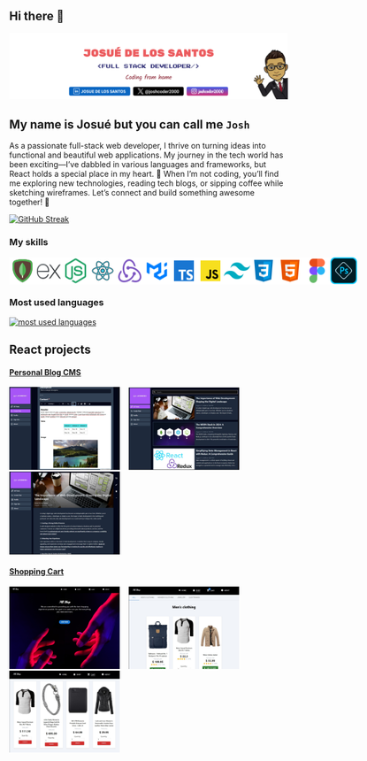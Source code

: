 ## Hi there 👋

<img
				src="./public/new github banner.png"
				style="object-fit: cover"
				alt="banner"
        usemap="#social-media-map"
			/>

## My name is Josué but you can call me `Josh`

As a passionate full-stack web developer, I thrive on turning ideas into functional and beautiful web applications. My journey in the tech world has been exciting—I’ve dabbled in various languages and frameworks, but React holds a special place in my heart. 🚀 When I’m not coding, you’ll find me exploring new technologies, reading tech blogs, or sipping coffee while sketching wireframes. Let’s connect and build something awesome together! 🌟

[![GitHub Streak](https://streak-stats.demolab.com/?user=JosueDeLosSantos&theme=transparent)](https://git.io/streak-stats)

### My skills

<div style="display:flex;">
  <img width="50" src="./public/mongodb-icon.png" alt="mongodb logo"/>
  <img width="50" src="./public/express-js-icon.png" alt="express-js logo"/>
  <img width="50" src="./public/nodejs-icon.png" alt="node-js logo"/>
  <img width="50" src="./public/react-icon.png" alt="react logo"/>
  <img width="50" src="./public/redux.png" alt="redux logo"/>
  <img width="50" src="./public/MUI.png" alt="MUI logo"/>
  <img width="50" src="./public/typescript-icon.png" alt="typescript logo"/>
  <img width="50" src="./public/javascript-icon.png" alt="javascript logo"/>
   <img width="50" src="./public/tailwind-icon.png" alt="tailwind logo"/>
   <img width="50" src="./public/css-icon.png" alt="css logo"/>
   <img width="50" src="./public/html-icon.png" alt="html logo"/>
   <img width="50" src="./public/figma-icon.png" alt="figma logo"/>
   <img width="50" src="./public/photoshop.png" alt="photoshop logo"/>
</div>

### Most used languages

<div>
  <a href="https://github.com/JosueDeLosSantos">
    <img
      alt="most used languages"
      title="Most used languages"
      loading="lazy"
      src="https://github-readme-stats.vercel.app/api/top-langs/?username=JosueDeLosSantos&locale=en&theme=transparent&hide_title=true&layout=compact&langs_count=20&size_weight=0.5&count_weight=0.5"
    />
  </a>
</div>

## React projects

#### [Personal Blog CMS](https://github.com/JosueDeLosSantos/blog-api-admin-page.git)

<div styles="display: flex;">
  <img alt="editor screen" src="./public/editor-screen-dark.jpg" width="200"/>&nbsp;&nbsp;&nbsp;
  <img alt="main screen" src="./public/main-screen-dark.jpg" width="200"/>&nbsp;&nbsp;&nbsp;
  <img alt="post screen" src="./public/desktop-post-dark.jpg" width="200"/>
</div>

#### [Shopping Cart](https://github.com/JosueDeLosSantos/Shopping-Cart.git)

<div styles="display: flex;">
  <img alt="shopping cart landing page" src="./public/shopping-cart-landing.jpg" width="200"/>&nbsp;&nbsp;&nbsp;
  <img alt="shopping cart shop" src="./public/shopping-cart-shop.jpg" width="200"/>&nbsp;&nbsp;&nbsp;
  <img alt="shopping cart" src="./public/shopping-cart-cart.jpg" width="200"/>
</div>
